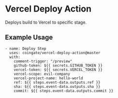 # Vercel Deploy Action

Deploys build to Vercel to specific stage.

## Example Usage

```
- name: Deploy Step
  uses: coingate/vercel-deploy-action@master
  with:
    comment-trigger: "/preview"
    github-token: ${{ secrets.GITHUB_TOKEN }}
    vercel-token: ${{ secrets.VERCEL_TOKEN }}
    vercel-scope: evil-company
    vercel-project-name: hello-world
    ref: ${{ steps.event-data.outputs.ref }}
    sha: ${{ steps.event-data.outputs.sha }}
    commit: ${{ steps.event-data.outputs.commit }}
```